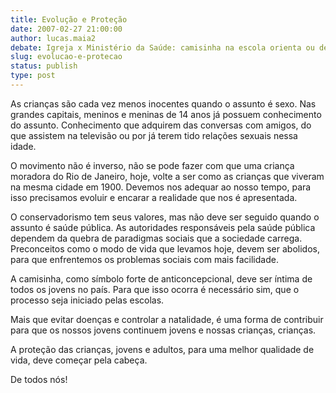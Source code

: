 ```yaml
---
title: Evolução e Proteção
date: 2007-02-27 21:00:00
author: lucas.maia2
debate: Igreja x Ministério da Saúde: camisinha na escola orienta ou desorienta?
slug: evolucao-e-protecao
status: publish 
type: post
---
```


As crianças são cada vez menos inocentes quando o assunto é sexo. Nas grandes capitais, meninos e meninas de 14 anos já possuem conhecimento do assunto. Conhecimento que adquirem das conversas com amigos, do que assistem na televisão ou por já terem tido relações sexuais nessa idade.  

O movimento não é inverso, não se pode fazer com que uma criança moradora do Rio de Janeiro, hoje, volte a ser como as crianças que viveram na mesma cidade em 1900. Devemos nos adequar ao nosso tempo, para isso precisamos evoluir e encarar a realidade que nos é apresentada.   

O conservadorismo tem seus valores, mas não deve ser seguido quando o assunto é saúde pública. As autoridades responsáveis pela saúde pública dependem da quebra de paradigmas sociais que a sociedade carrega. Preconceitos como o modo de vida que levamos hoje, devem ser abolidos, para que enfrentemos os problemas sociais com mais facilidade.  

A camisinha, como símbolo forte de anticoncepcional, deve ser íntima de todos os jovens no país. Para que isso ocorra é necessário sim, que o processo seja iniciado pelas escolas.   

Mais que evitar doenças e controlar a natalidade, é uma forma de contribuir para que os nossos jovens continuem jovens e nossas crianças, crianças.   

A proteção das crianças, jovens e adultos, para uma melhor qualidade de vida, deve começar pela cabeça.   

De todos nós!  

